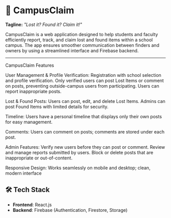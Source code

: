 # 🎒 CampusClaim

**Tagline:** *"Lost it? Found it? Claim it!"*

CampusClaim is a web application designed to help students and faculty efficiently report, track, and claim lost and found items within a school campus. The app ensures smoother communication between finders and owners by using a streamlined interface and Firebase backend.

---

CampusClaim Features 

User Management & Profile Verification: 
Registration with school selection and profile verification. 
Only verified users can post Lost Items or comment on posts, preventing outside-campus users from participating. 
Users can report inappropriate posts. 

Lost & Found Posts: 
Users can post, edit, and delete Lost Items. 
Admins can post Found Items with limited details for security. 

Timeline: 
Users have a personal timeline that displays only their own posts for easy management. 

Comments: 
Users can comment on posts; comments are stored under each post. 

Admin Features:
Verify new users before they can post or comment. 
Review and manage reports submitted by users. 
Block or delete posts that are inappropriate or out-of-content. 

Responsive Design: 
Works seamlessly on mobile and desktop; clean, modern interface

## 🛠️ Tech Stack

- **Frontend**: React.js
- **Backend**: Firebase (Authentication, Firestore, Storage)


